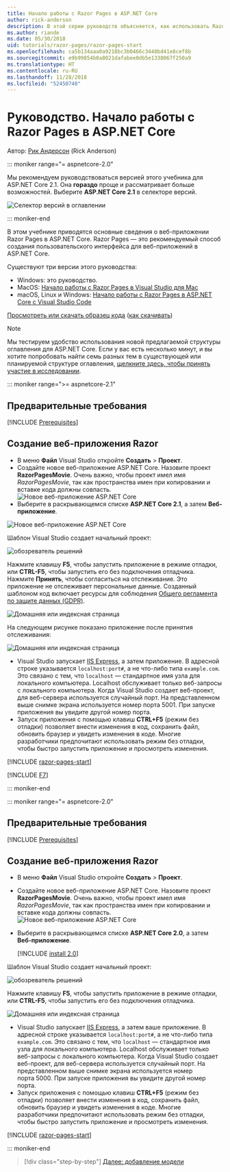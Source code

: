 ```yaml
---
title: Начало работы с Razor Pages в ASP.NET Core
author: rick-anderson
description: В этой серии руководств объясняется, как использовать Razor Pages в ASP.NET Core. Узнайте, как создать модель, сгенерировать код для Razor Pages, использовать Entity Framework Core и SQL Server для доступа к данным, добавлять функции поиска и проверки ввода, а также использовать возможность миграции для обновления модели.
ms.author: riande
ms.date: 05/30/2018
uid: tutorials/razor-pages/razor-pages-start
ms.openlocfilehash: ca5b134aaa0a9218bc3b0466c3448bd41e8cef8b
ms.sourcegitcommit: e9b99854b0a8021dafabee0db5e1338067f250a9
ms.translationtype: HT
ms.contentlocale: ru-RU
ms.lasthandoff: 11/28/2018
ms.locfileid: "52450740"
---
```

# <a name="tutorial-get-started-with-razor-pages-in-aspnet-core"></a>Руководство. Начало работы с Razor Pages в ASP.NET Core

Автор: [Рик Андерсон](https://twitter.com/RickAndMSFT) (Rick Anderson)

::: moniker range="= aspnetcore-2.0"

Мы рекомендуем руководствоваться версией этого учебника для ASP.NET Core 2.1. Она **гораздо** проще и рассматривает больше возможностей. Выберите **ASP.NET Core 2.1** в селекторе версий.

![Селектор версий в оглавлении](razor-pages-start/_static/v21.png)

::: moniker-end

В этом учебнике приводятся основные сведения о веб-приложении Razor Pages в ASP.NET Core. Razor Pages — это рекомендуемый способ создания пользовательского интерфейса для веб-приложений в ASP.NET Core.

Существуют три версии этого руководства:

* Windows: это руководство.
* MacOS: [Начало работы с Razor Pages в Visual Studio для Mac](xref:tutorials/razor-pages-mac/razor-pages-start)
* macOS, Linux и Windows: [Начало работы с Razor Pages в ASP.NET Core с Visual Studio Code](xref:tutorials/razor-pages-vsc/razor-pages-start)

[Просмотреть или скачать образец кода](https://github.com/aspnet/Docs/tree/master/aspnetcore/tutorials/razor-pages/razor-pages-start/sample) ([как скачивать](xref:index#how-to-download-a-sample))

> [!NOTE]
> Мы тестируем удобство использования новой предлагаемой структуры оглавления для ASP.NET Core.  Если у вас есть несколько минут, и вы хотите попробовать найти семь разных тем в существующей или планируемой структуре оглавления, [щелкните здесь, чтобы принять участие в исследовании](https://dpk4xbh5.optimalworkshop.com/treejack/rps16hd5).

::: moniker range=">= aspnetcore-2.1"

## <a name="prerequisites"></a>Предварительные требования

[!INCLUDE [Prerequisites](~/includes/net-core-prereqs-windows.md)]

## <a name="create-a-razor-web-app"></a>Создание веб-приложения Razor

* В меню **Файл** Visual Studio откройте **Создать** > **Проект**.
* Создайте новое веб-приложение ASP.NET Core. Назовите проект **RazorPagesMovie**. Очень важно, чтобы проект имел имя *RazorPagesMovie*, так как пространства имен при копировании и вставке кода должны совпасть.
 ![Новое веб-приложение ASP.NET Core](razor-pages-start/_static/np_2.1.png)
* Выберите в раскрывающемся списке **ASP.NET Core 2.1**, а затем **Веб-приложение**.

 ![Новое веб-приложение ASP.NET Core](razor-pages-start/_static/np_2_2.1.png)

Шаблон Visual Studio создает начальный проект:

![обозреватель решений](razor-pages-start/_static/se2.1.png)

Нажмите клавишу **F5**, чтобы запустить приложение в режиме отладки, или **CTRL-F5**, чтобы запустить его без подключения отладчика. Нажмите **Принять**, чтобы согласиться на отслеживание. Это приложение не отслеживает персональные данные. Созданный шаблоном код включает ресурсы для соблюдения [Общего регламента по защите данных (GDPR)](xref:security/gdpr).

![Домашняя или индексная страница](razor-pages-start/_static/homeGDPR.png)

На следующем рисунке показано приложение после принятия отслеживания:

![Домашняя или индексная страница](razor-pages-start/_static/home2.1.png)

* Visual Studio запускает [IIS Express](/iis/extensions/introduction-to-iis-express/iis-express-overview), а затем приложение. В адресной строке указывается `localhost:port#`, а не что-либо типа `example.com`. Это связано с тем, что `localhost` — стандартное имя узла для локального компьютера. Localhost обслуживает только веб-запросы с локального компьютера. Когда Visual Studio создает веб-проект, для веб-сервера используется случайный порт. На представленном выше снимке экрана используется номер порта 5001. При запуске приложения вы увидите другой номер порта.
* Запуск приложения с помощью клавиш **CTRL+F5** (режим без отладки) позволяет внести изменения в код, сохранить файл, обновить браузер и увидеть изменения в коде. Многие разработчики предпочитают использовать режим без отладки, чтобы быстро запустить приложение и просмотреть изменения.

[!INCLUDE [razor-pages-start](~/includes/RP/2.1/razor-pages-start.md)]

[!INCLUDE [F7](~/includes/RP/F7.md)]

::: moniker-end

::: moniker range="= aspnetcore-2.0"

## <a name="prerequisites"></a>Предварительные требования

[!INCLUDE [Prerequisites](~/includes/net-core-prereqs-windows.md)]

## <a name="create-a-razor-web-app"></a>Создание веб-приложения Razor

* В меню **Файл** Visual Studio откройте **Создать** > **Проект**.
* Создайте новое веб-приложение ASP.NET Core. Назовите проект **RazorPagesMovie**. Очень важно, чтобы проект имел имя *RazorPagesMovie*, так как пространства имен при копировании и вставке кода должны совпасть.
  ![Новое веб-приложение ASP.NET Core](../../razor-pages/index/_static/np.png)
* Выберите в раскрывающемся списке **ASP.NET Core 2.0**, а затем **Веб-приложение**.

  [!INCLUDE [install 2.0](~/includes/dotnetcore-on-dotnetfx-vs.md)]

Шаблон Visual Studio создает начальный проект:

![обозреватель решений](razor-pages-start/_static/se.png)

Нажмите клавишу **F5**, чтобы запустить приложение в режиме отладки, или **CTRL-F5**, чтобы запустить его без подключения отладчика.

![Домашняя или индексная страница](razor-pages-start/_static/home.png)

* Visual Studio запускает [IIS Express](/iis/extensions/introduction-to-iis-express/iis-express-overview), а затем ваше приложение. В адресной строке указывается `localhost:port#`, а не что-либо типа `example.com`. Это связано с тем, что `localhost` — стандартное имя узла для локального компьютера. Localhost обслуживает только веб-запросы с локального компьютера. Когда Visual Studio создает веб-проект, для веб-сервера используется случайный порт. На представленном выше снимке экрана используется номер порта 5000. При запуске приложения вы увидите другой номер порта.
* Запуск приложения с помощью клавиш **CTRL+F5** (режим без отладки) позволяет внести изменения в код, сохранить файл, обновить браузер и увидеть изменения в коде. Многие разработчики предпочитают использовать режим без отладки, чтобы быстро запустить приложение и просмотреть изменения.

[!INCLUDE [razor-pages-start](~/includes/RP/razor-pages-start.md)]

::: moniker-end

> [!div class="step-by-step"]
> [Далее: добавление модели](xref:tutorials/razor-pages/model)
